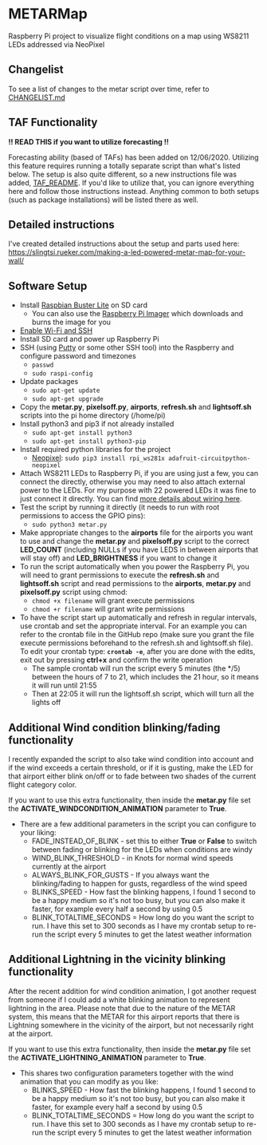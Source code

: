 # METARMap
Raspberry Pi project to visualize flight conditions on a map using WS8211 LEDs addressed via NeoPixel

## Changelist
To see a list of changes to the metar script over time, refer to [CHANGELIST.md](CHANGELIST.md)

## TAF Functionality

**!! READ THIS if you want to utilize forecasting !!**

Forecasting ability (based of TAFs) has been added on 12/06/2020. Utilizing this feature requires running a totally separate script than what's listed below. The setup is also quite different, so a new instructions file was added, [TAF_README](TAF_README.md). If you'd like to utilize that, you can ignore everything here and follow those instructions instead. Anything common to both setups (such as package installations) will be listed there as well.

## Detailed instructions
I've created detailed instructions about the setup and parts used here: https://slingtsi.rueker.com/making-a-led-powered-metar-map-for-your-wall/

## Software Setup
* Install [Raspbian Buster Lite](https://www.raspberrypi.org/downloads/raspbian/) on SD card
  * You can also use the [Raspberry Pi Imager](https://www.raspberrypi.org/software/) which downloads and burns the image for you
* [Enable Wi-Fi and SSH](https://medium.com/@danidudas/install-raspbian-jessie-lite-and-setup-wi-fi-without-access-to-command-line-or-using-the-network-97f065af722e)
* Install SD card and power up Raspberry Pi
* SSH (using [Putty](https://www.putty.org) or some other SSH tool) into the Raspberry and configure password and timezones
	* `passwd`
	* `sudo raspi-config`
* Update packages
	* `sudo apt-get update`
	* `sudo apt-get upgrade`
* Copy the **metar.py**, **pixelsoff.py**, **airports**, **refresh.sh** and **lightsoff.sh** scripts into the pi home directory (/home/pi)
* Install python3 and pip3 if not already installed
	* `sudo apt-get install python3`
	* `sudo apt-get install python3-pip`
* Install required python libraries for the project
	* [Neopixel](https://learn.adafruit.com/neopixels-on-raspberry-pi/python-usage): `sudo pip3 install rpi_ws281x adafruit-circuitpython-neopixel`
* Attach WS8211 LEDs to Raspberry Pi, if you are using just a few, you can connect the directly, otherwise you may need to also attach external power to the LEDs. For my purpose with 22 powered LEDs it was fine to just connect it directly. You can find [more details about wiring here](https://learn.adafruit.com/neopixels-on-raspberry-pi/raspberry-pi-wiring).
* Test the script by running it directly (it needs to run with root permissions to access the GPIO pins):
	* `sudo python3 metar.py`
* Make appropriate changes to the **airports** file for the airports you want to use and change the **metar.py** and **pixelsoff.py** script to the correct **LED_COUNT** (including NULLs if you have LEDS in between airports that will stay off) and **LED_BRIGHTNESS** if you want to change it
* To run the script automatically when you power the Raspberry Pi, you will need to grant permissions to execute the **refresh.sh** and **lightsoff.sh** script and read permissions to the **airports**, **metar.py** and **pixelsoff.py** script using chmod:
	* `chmod +x filename` will grant execute permissions
	* `chmod +r filename` will grant write permissions
* To have the script start up automatically and refresh in regular intervals, use crontab and set the appropriate interval. For an example you can refer to the crontab file in the GitHub repo (make sure you grant the file execute permissions beforehand to the refresh.sh and lightsoff.sh file). To edit your crontab type: **`crontab -e`**, after you are done with the edits, exit out by pressing **ctrl+x** and confirm the write operation
	* The sample crontab will run the script every 5 minutes (the */5) between the hours of 7 to 21, which includes the 21 hour, so it means it will run until 21:55
	* Then at 22:05 it will run the lightsoff.sh script, which will turn all the lights off

## Additional Wind condition blinking/fading functionality
I recently expanded the script to also take wind condition into account and if the wind exceeds a certain threshold, or if it is gusting, make the LED for that airport either blink on/off or to fade between  two shades of the current flight category color.

If you want to use this extra functionality, then inside the **metar.py** file set the **ACTIVATE_WINDCONDITION_ANIMATION** parameter to **True**.
* There are a few additional parameters in the script you can configure to your liking:
	* FADE_INSTEAD_OF_BLINK - set this to either **True** or **False** to switch between fading or blinking for the LEDs when conditions are windy
	* WIND_BLINK_THRESHOLD - in Knots for normal wind speeds currently at the airport
	* ALWAYS_BLINK_FOR_GUSTS - If you always want the blinking/fading to happen for gusts, regardless of the wind speed
	* BLINKS_SPEED - How fast the blinking happens, I found 1 second to be a happy medium so it's not too busy, but you can also make it faster, for example every half a second by using 0.5
	* BLINK_TOTALTIME_SECONDS = How long do you want the script to run. I have this set to 300 seconds as I have my crontab setup to re-run the script every 5 minutes to get the latest weather information

## Additional Lightning in the vicinity blinking functionality
After the recent addition for wind condition animation, I got another request from someone if I could add a white blinking animation to represent lightning in the area.
Please note that due to the nature of the METAR system, this means that the METAR for this airport reports that there is Lightning somewhere in the vicinity of the airport, but not necessarily right at the airport.

If you want to use this extra functionality, then inside the **metar.py** file set the **ACTIVATE_LIGHTNING_ANIMATION** parameter to **True**.
* This shares two configuration parameters together with the wind animation that you can modify as you like:
	* BLINKS_SPEED - How fast the blinking happens, I found 1 second to be a happy medium so it's not too busy, but you can also make it faster, for example every half a second by using 0.5
	* BLINK_TOTALTIME_SECONDS = How long do you want the script to run. I have this set to 300 seconds as I have my crontab setup to re-run the script every 5 minutes to get the latest weather information
